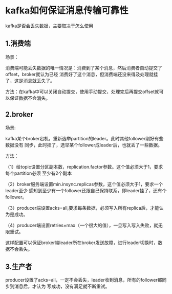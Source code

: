 # kafka如何保证消息传输可靠性

kafka是否会丢失数据，主要取决于怎么使用 

## 1.消费端

场景：

消费端可能丢失数据的唯一情况是：消费到了某个消息，然后消费者自动提交了offset，broker就认为已经
消费好了这个消息，但消费端还没来得及处理就挂了，这是消息就丢失了。

方法：在kafka中可以关闭自动提交，使用手动提交，处理完后再提交offset就可以保证数据不会消失。

## 2.broker

场景:

kafka某个broker宕机，重新选举partition的leader。此时其他follower刚好有些数据没有
同步，此时挂了，选举某个follower成leader后，也就丢了一些数据。

方法：

（1）给topic设置分区副本数，replication.factor参数。这个值必须大于1，要求每个partition必须
至少有2个副本

（2）broker服务端设置min.insync.replicas参数，这个值必须大于1，要求一个leader至少
感知到至少有一个follower还跟自己保持联系，即leader挂了，还有个follower。

（3）producer端设置acks=all,要求每条数据，必须写入所有replica后，才能认为是成功。

（4）producer端设置retries=max（一个很大的值），一旦写入写入失败，就无限重试。

这样配置可以保证broker端leader所在broker发送故障，进行leader切换时，数据不会丢失。

## 3.生产者

producer设置了acks=all，一定不会丢失，leader收到消息，所有的follower都同步到消息后，才认为
写成功，没有满足就不断重试。






